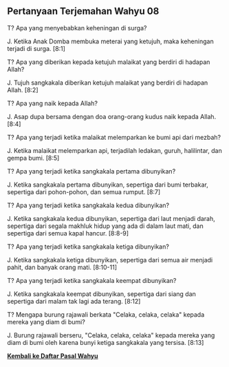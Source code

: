 ## Pertanyaan Terjemahan Wahyu 08 ##

T? Apa yang menyebabkan keheningan di surga?

J. Ketika Anak Domba membuka meterai yang ketujuh, maka keheningan terjadi di surga. [8:1]

T? Apa yang diberikan kepada ketujuh malaikat yang berdiri di hadapan Allah?

J. Tujuh sangkakala diberikan ketujuh malaikat yang berdiri di hadapan Allah. [8:2]

T? Apa yang naik kepada Allah?

J. Asap dupa bersama dengan doa orang-orang kudus naik kepada Allah. [8:4]

T? Apa yang terjadi ketika malaikat melemparkan ke bumi api dari mezbah?

J. Ketika malaikat melemparkan api, terjadilah ledakan, guruh, halilintar, dan gempa bumi. [8:5]

T? Apa yang terjadi ketika sangkakala pertama dibunyikan?

J. Ketika sangkakala pertama dibunyikan, sepertiga dari bumi terbakar, sepertiga dari pohon-pohon, dan semua rumput. [8:7]

T? Apa yang terjadi ketika sangkakala kedua dibunyikan?

J. Ketika sangkakala kedua dibunyikan, sepertiga dari laut menjadi darah, sepertiga dari segala makhluk hidup yang ada di dalam laut mati, dan sepertiga dari semua kapal hancur. [8:8-9]

T? Apa yang terjadi ketika sangkakala ketiga dibunyikan?

J. Ketika sangkakala ketiga dibunyikan, sepertiga dari semua air menjadi pahit, dan banyak orang mati. [8:10-11]

T? Apa yang terjadi ketika sangkakala keempat dibunyikan?

J. Ketika sangkakala keempat dibunyikan, sepertiga dari siang dan sepertiga dari malam tak lagi ada terang. [8:12]

T? Mengapa burung rajawali berkata "Celaka, celaka, celaka" kepada mereka yang diam di bumi?

J. Burung rajawali berseru, "Celaka, celaka, celaka" kepada mereka yang diam di bumi oleh karena bunyi ketiga sangkakala yang tersisa. [8:13]

__[Kembali ke Daftar Pasal Wahyu](./)__

